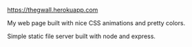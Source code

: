 https://thegwall.herokuapp.com 

My web page built with nice CSS animations and pretty colors.

Simple static file server built with node and express.
